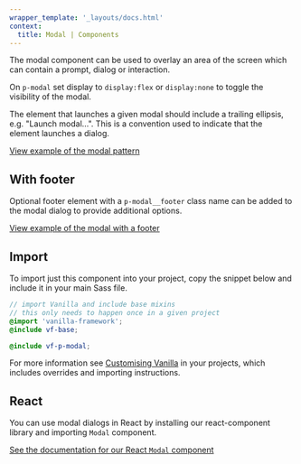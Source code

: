 ```yaml
---
wrapper_template: '_layouts/docs.html'
context:
  title: Modal | Components
---
```


The modal component can be used to overlay an area of the screen which can contain a prompt, dialog or interaction.

On `p-modal` set display to `display:flex` or `display:none` to toggle the visibility of the modal.

<div class="p-notification--information">
  <div class="p-notification__content">
    <p class="p-notification__message">The element that launches a given modal should include a trailing ellipsis, e.g. "Launch modal&hellip;". This is a convention used to indicate that the element launches a dialog.</p>
  </div>
</div>

<div class="embedded-example"><a href="/docs/examples/patterns/modal/default/" class="js-example" data-height="400">
View example of the modal pattern
</a></div>

## With footer

Optional footer element with a `p-modal__footer` class name can be added to the modal dialog to provide additional options.

<div class="embedded-example"><a href="/docs/examples/patterns/modal/footer/" class="js-example" data-height="400">
View example of the modal with a footer
</a></div>

## Import

To import just this component into your project, copy the snippet below and include it in your main Sass file.

```scss
// import Vanilla and include base mixins
// this only needs to happen once in a given project
@import 'vanilla-framework';
@include vf-base;

@include vf-p-modal;
```

For more information see [Customising Vanilla](/docs/customising-vanilla/) in your projects, which includes overrides and importing instructions.

## React

You can use modal dialogs in React by installing our react-component library and importing `Modal` component.

[See the documentation for our React `Modal` component](https://canonical.github.io/react-components/?path=/docs/modal--default-story#modal)
